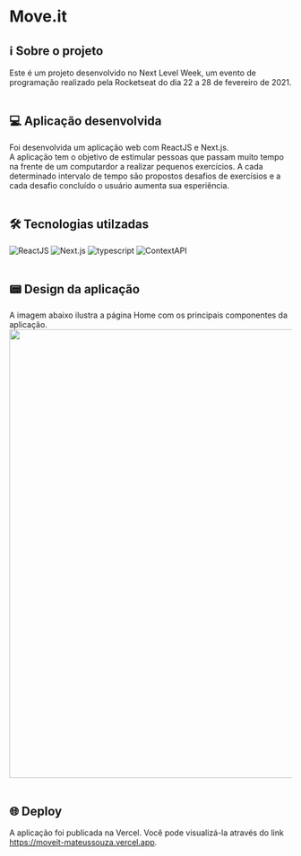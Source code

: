 # Move.it
## :information_source: Sobre o projeto
Este é um projeto desenvolvido no Next Level Week, um evento de programação realizado pela Rocketseat do dia 22 a 28 de fevereiro de 2021.
<br/> <br/> 
## :computer: Aplicação desenvolvida
Foi desenvolvida um aplicação web com ReactJS e Next.js.
<br/> A aplicação tem o objetivo de estimular pessoas que passam muito tempo na frente de um computardor a realizar pequenos exercícios. A cada determinado intervalo de tempo são propostos desafios de exercísios e a cada desafio concluído o usuário aumenta sua esperiência.
<br/> <br/> 
## 🛠 Tecnologias utilzadas
![ReactJS](https://img.shields.io/badge/ReactJS-17.0.1-green)
![Next.js](https://img.shields.io/badge/Next.js-10.0.7-green)
![typescript](https://img.shields.io/badge/typescript-4.2.2-green)
![ContextAPI](https://img.shields.io/badge/Context_API-17.0.1-green)
<br/> <br/> 
## :pager: Design da aplicação
A imagem abaixo ilustra a página Home com os principais componentes da aplicação.
<img width="800" src="https://user-images.githubusercontent.com/63478857/109574558-ee9c3b80-7ace-11eb-8f46-c81885f0131d.jpg"></img>
<br/> <br/> 
## 🌐 Deploy
A aplicação foi publicada na Vercel. Você pode visualizá-la através do link https://moveit-mateussouza.vercel.app.
